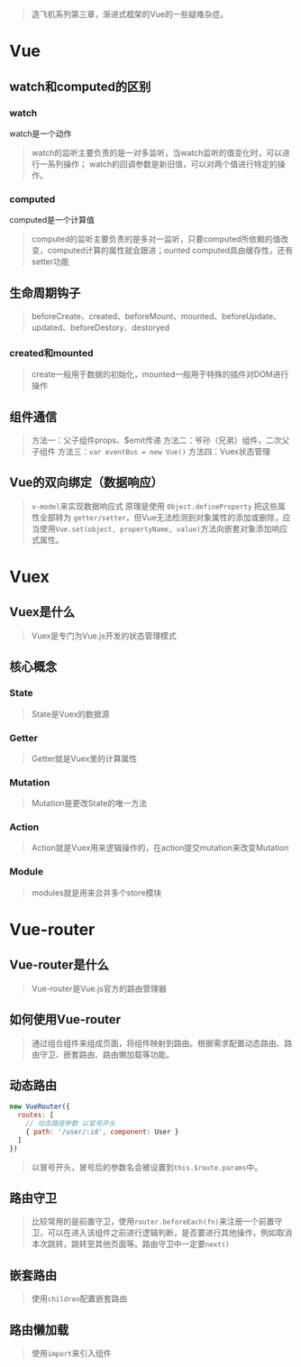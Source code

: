 > 造飞机系列第三章，渐进式框架的Vue的一些疑难杂症。

# Vue
## watch和computed的区别
### watch
watch是一个动作
>watch的监听主要负责的是一对多监听，当watch监听的值变化时，可以进行一系列操作；
>watch的回调参数是新旧值，可以对两个值进行特定的操作。
### computed
computed是一个计算值
>computed的监听主要负责的是多对一监听，只要computed所依赖的值改变，computed计算的属性就会跟进；ounted
>computed具由缓存性，还有setter功能


## 生命周期钩子
>beforeCreate、created、beforeMount、mounted、beforeUpdate、updated、beforeDestory、destoryed
### created和mounted
>create一般用于数据的初始化，mounted一般用于特殊的插件对DOM进行操作


## 组件通信
>方法一：父子组件props、$emit传递
>方法二：爷孙（兄弟）组件，二次父子组件
>方法三：`var eventBus = new Vue()`
>方法四：Vuex状态管理

## Vue的双向绑定（数据响应）
> `v-model`来实现数据响应式
>原理是使用 `Object.defineProperty` 把这些属性全部转为 `getter/setter`，但Vue无法检测到对象属性的添加或删除，应当使用`Vue.set(object, propertyName, value)`方法向嵌套对象添加响应式属性。

# Vuex
## Vuex是什么
>Vuex是专门为Vue.js开发的状态管理模式
## 核心概念
### State
>State是Vuex的数据源
### Getter
>Getter就是Vuex里的计算属性
### Mutation
>Mutation是更改State的唯一方法
### Action
>Action就是Vuex用来逻辑操作的，在action提交mutation来改变Mutation
### Module
>modules就是用来合并多个store模块
# Vue-router
## Vue-router是什么
>Vue-router是Vue.js官方的路由管理器
## 如何使用Vue-router
>通过组合组件来组成页面，将组件映射到路由。根据需求配置动态路由、路由守卫、嵌套路由、路由懒加载等功能。

## 动态路由
```js
new VueRouter({
  routes: [
    // 动态路径参数 以冒号开头
    { path: '/user/:id', component: User }
  ]
})
```
>以冒号开头，冒号后的参数名会被设置到`this.$route.params`中。

## 路由守卫
>比较常用的是前置守卫，使用`router.beforeEach(fn)`来注册一个前置守卫，可以在进入该组件之前进行逻辑判断，是否要进行其他操作，例如取消本次跳转，跳转至其他页面等。路由守卫中一定要`next()`

## 嵌套路由
>使用`children`配置嵌套路由

## 路由懒加载
> 使用`import`来引入组件